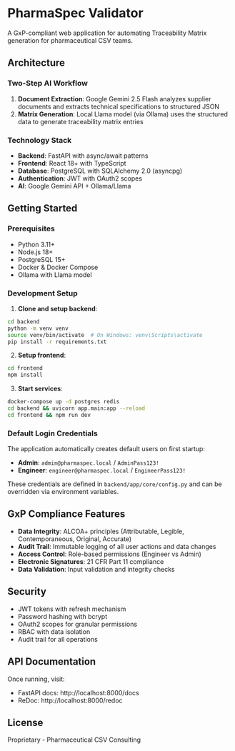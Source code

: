 # PharmaSpec Validator

A GxP-compliant web application for automating Traceability Matrix generation for pharmaceutical CSV teams.

## Architecture

### Two-Step AI Workflow
1. **Document Extraction**: Google Gemini 2.5 Flash analyzes supplier documents and extracts technical specifications to structured JSON
2. **Matrix Generation**: Local Llama model (via Ollama) uses the structured data to generate traceability matrix entries

### Technology Stack
- **Backend**: FastAPI with async/await patterns
- **Frontend**: React 18+ with TypeScript
- **Database**: PostgreSQL with SQLAlchemy 2.0 (asyncpg)
- **Authentication**: JWT with OAuth2 scopes
- **AI**: Google Gemini API + Ollama/Llama

## Getting Started

### Prerequisites
- Python 3.11+
- Node.js 18+
- PostgreSQL 15+
- Docker & Docker Compose
- Ollama with Llama model

### Development Setup

1. **Clone and setup backend**:
```bash
cd backend
python -m venv venv
source venv/bin/activate  # On Windows: venv\Scripts\activate
pip install -r requirements.txt
```

2. **Setup frontend**:
```bash
cd frontend
npm install
```

3. **Start services**:
```bash
docker-compose up -d postgres redis
cd backend && uvicorn app.main:app --reload
cd frontend && npm run dev
```

### Default Login Credentials

The application automatically creates default users on first startup:

- **Admin**: `admin@pharmaspec.local` / `AdminPass123!`
- **Engineer**: `engineer@pharmaspec.local` / `EngineerPass123!`

These credentials are defined in `backend/app/core/config.py` and can be overridden via environment variables.

## GxP Compliance Features

- **Data Integrity**: ALCOA+ principles (Attributable, Legible, Contemporaneous, Original, Accurate)
- **Audit Trail**: Immutable logging of all user actions and data changes
- **Access Control**: Role-based permissions (Engineer vs Admin)
- **Electronic Signatures**: 21 CFR Part 11 compliance
- **Data Validation**: Input validation and integrity checks

## Security

- JWT tokens with refresh mechanism
- Password hashing with bcrypt
- OAuth2 scopes for granular permissions
- RBAC with data isolation
- Audit trail for all operations

## API Documentation

Once running, visit:
- FastAPI docs: http://localhost:8000/docs
- ReDoc: http://localhost:8000/redoc

## License

Proprietary - Pharmaceutical CSV Consulting
